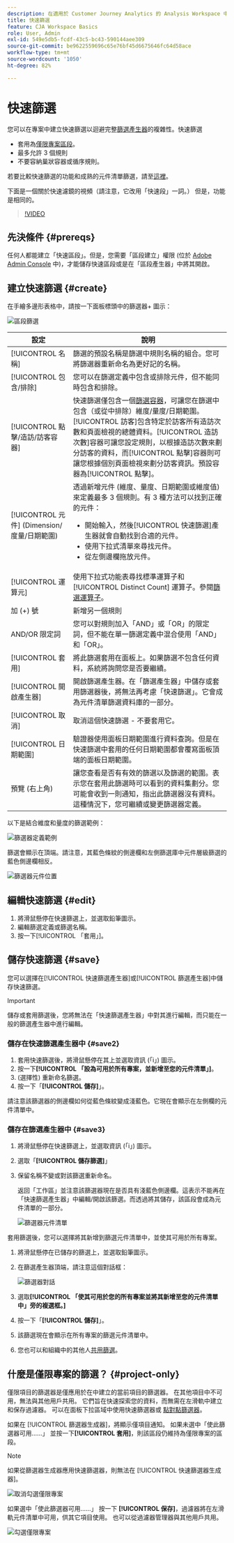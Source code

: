 ```yaml
---
description: 在適用於 Customer Journey Analytics 的 Analysis Workspace 中使用快速篩選
title: 快速篩選
feature: CJA Workspace Basics
role: User, Admin
exl-id: 549e5db5-fcdf-43c5-bc43-590144aee309
source-git-commit: be9622559696c65e76bf45d6675646fc64d58ace
workflow-type: tm+mt
source-wordcount: '1050'
ht-degree: 82%

---
```


# 快速篩選

您可以在專案中建立快速篩選以迴避完整[篩選產生器](/help/components/filters/create-filters.md)的複雜性。快速篩選

* 套用為[僅限專案區段](https://experienceleague.adobe.com/docs/analytics-platform/analysis-workspace/components/filters/quick-filters.html)。
* 最多允許 3 個規則
* 不要容納巢狀容器或循序規則。

若要比較快速篩選的功能和成熟的元件清單篩選，請至[這裡](/help/components/filters/filters-overview.md)。

下面是一個關於快速濾鏡的視頻（請注意，它改用「快速段」一詞。） 但是，功能是相同的。

>[!VIDEO](https://video.tv.adobe.com/v/341466/?quality=12&learn=on)

## 先決條件 {#prereqs}

任何人都能建立「快速區段」。但是，您需要「區段建立」權限 (位於 [Adobe Admin Console](https://experienceleague.adobe.com/docs/analytics/admin/admin-console/permissions/summary-tables.html?lang=zh-Hant#analytics-tools) 中)，才能儲存快速區段或是在「區段產生器」中將其開啟。

## 建立快速篩選 {#create}

在手繪多邊形表格中，請按一下面板標頭中的篩選器+ 圖示：

![區段篩選](assets/quick-seg1.png)

| 設定 | 說明 |
| --- | --- |
| [!UICONTROL 名稱] | 篩選的預設名稱是篩選中規則名稱的組合。您可將篩選器重新命名為更好記的名稱。 |
| [!UICONTROL 包含/排除] | 您可以在篩選定義中包含或排除元件，但不能同時包含和排除。 |
| [!UICONTROL 點擊/造訪/訪客容器] | 快速篩選僅包含一個[篩選容器](https://experienceleague.adobe.com/docs/analytics-platform/using/cja-components/cja-filters/filters-overview.html?lang=zh-Hant#filter-containers)，可讓您在篩選中包含（或從中排除）維度/量度/日期範圍。[!UICONTROL 訪客]包含特定於訪客所有造訪次數和頁面檢視的總體資料。[!UICONTROL 造訪次數]容器可讓您設定規則，以根據造訪次數來劃分訪客的資料，而[!UICONTROL 點擊]容器則可讓您根據個別頁面檢視來劃分訪客資訊。預設容器為[!UICONTROL 點擊]。 |
| [!UICONTROL 元件] (Dimension/度量/日期範圍) | 透過新增元件 (維度、量度、日期範圍或維度值) 來定義最多 3 個規則。有 3 種方法可以找到正確的元件：<ul><li>開始輸入，然後[!UICONTROL 快速篩選]產生器就會自動找到合適的元件。</li><li>使用下拉式清單來尋找元件。</li><li>從左側邊欄拖放元件。</li></ul> |
| [!UICONTROL 運算元] | 使用下拉式功能表尋找標準運算子和 [!UICONTROL Distinct Count] 運算子。參閱[篩選運算子](operators.md)。 |
| 加 (+) 號 | 新增另一個規則 |
| AND/OR 限定詞 | 您可以對規則加入「AND」或「OR」的限定詞，但不能在單一篩選定義中混合使用「AND」和「OR」。 |
| [!UICONTROL 套用] | 將此篩選套用在面板上。如果篩選不包含任何資料，系統將詢問您是否要繼續。 |
| [!UICONTROL 開啟產生器] | 開啟篩選產生器。在「篩選產生器」中儲存或套用篩選器後，將無法再考慮「快速篩選」。它會成為元件清單篩選資料庫的一部分。 |
| [!UICONTROL 取消] | 取消這個快速篩選 - 不要套用它。 |
| [!UICONTROL 日期範圍] | 驗證器使用面板日期範圍進行資料查詢。但是在快速篩選中套用的任何日期範圍都會覆寫面板頂端的面板日期範圍。 |
| 預覽 (右上角) | 讓您查看是否有有效的篩選以及篩選的範圍。表示您在套用此篩選時可以看到的資料集劃分。您可能會收到一則通知，指出此篩選器沒有資料。這種情況下，您可繼續或變更篩選器定義。 |

以下是結合維度和量度的篩選範例：

![篩選器定義範例](assets/quick-seg2.png)

篩選會顯示在頂端。請注意，其藍色條紋的側邊欄和左側篩選庫中元件層級篩選的藍色側邊欄相反。

![篩選器元件位置](assets/quick-seg3.png)

## 編輯快速篩選 {#edit}

1. 將滑鼠懸停在快速篩選上，並選取鉛筆圖示。
1. 編輯篩選定義或篩選名稱。
1. 按一下[!UICONTROL 「套用」]。

## 儲存快速篩選 {#save}

您可以選擇在[!UICONTROL 快速篩選產生器]或[!UICONTROL 篩選產生器]中儲存快速篩選。

>[!IMPORTANT]
>儲存或套用篩選後，您將無法在「快速篩選產生器」中對其進行編輯，而只能在一般的篩選產生器中進行編輯。

### 儲存在快速篩選產生器中 {#save2}

1. 套用快速篩選後，將滑鼠懸停在其上並選取資訊 (「i」) 圖示。
1. 按一下&#x200B;**[!UICONTROL 「設為可用於所有專案，並新增至您的元件清單」]**。
1. (選擇性) 重新命名篩選。
1. 按一下「**[!UICONTROL 儲存]**」。

請注意該篩選器的側邊欄如何從藍色條紋變成淺藍色。它現在會顯示在左側欄的元件清單中。

### 儲存在篩選產生器中 {#save3}

1. 將滑鼠懸停在快速篩選上，並選取資訊 (「i」) 圖示。
1. 選取「**[!UICONTROL 儲存篩選]**」
1. 保留名稱不變或對該篩選重新命名。

   返回「工作區」並注意該篩選器現在是否具有淺藍色側邊欄。這表示不能再在「快速篩選產生器」中編輯/開啟該篩選。而透過將其儲存，該區段會成為元件清單的一部分。

   ![篩選器元件清單](assets/quick-seg4.png)

套用篩選後，您可以選擇將其新增到篩選元件清單中，並使其可用於所有專案。

1. 將滑鼠懸停在已儲存的篩選上，並選取鉛筆圖示。

1. 在篩選產生器頂端，請注意這個對話框：

   ![篩選器對話](assets/project-only.png)

1. 選取&#x200B;**[!UICONTROL 「使其可用於您的所有專案並將其新增至您的元件清單中」旁的複選框。]**
1. 按一下「**[!UICONTROL 儲存]**」。
1. 該篩選現在會顯示在所有專案的篩選元件清單中。
1. 您也可以和組織中的其他人[共用篩選](/help/components/filters/manage-filters.md)。

## 什麼是僅限專案的篩選？ {#project-only}

僅限項目的篩選器是僅應用於在中建立的當前項目的篩選器。 在其他項目中不可用，無法與其他用戶共用。 它們旨在快速探索您的資料，而無需在左滑軌中建立和保存過濾器。 可以在面板下拉區域中使用快速篩選器或 [點對點篩選器](/help/components/filters/ad-hoc-filters.md)。

如果在 [!UICONTROL 篩選器生成器]，將顯示僅項目通知。 如果未選中「使此篩選器可用……」 並按一下&#x200B;**[!UICONTROL 套用]**，則該區段仍維持為僅限專案的區段。

>[!NOTE]
>
>如果從篩選器生成器應用快速篩選器，則無法在 [!UICONTROL 快速篩選器生成器]。

![取消勾選僅限專案](assets/project-only-unchecked.png)

如果選中「使此篩選器可用……」 按一下 **[!UICONTROL 保存]**，過濾器將在左滑軌元件清單中可用，供其它項目使用。 也可以從過濾器管理器與其他用戶共用。

![勾選僅限專案](assets/project-only-checked.png)

